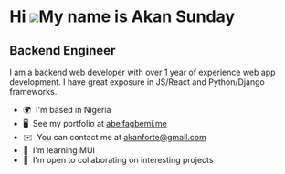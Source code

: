 Hi ![](https://user-images.githubusercontent.com/18350557/176309783-0785949b-9127-417c-8b55-ab5a4333674e.gif)My name is Akan Sunday
====================================================================================================================================

Backend Engineer
--------------------

I am a backend web developer with over 1 year of experience web app development. I have great exposure in JS/React and Python/Django frameworks.

* 🌍  I'm based in Nigeria
* 🖥️  See my portfolio at [abelfagbemi.me](http://abelfagbemi.me)
* ✉️  You can contact me at [akanforte@gmail.com](mailto:akanforte@gmail.com)
* 🧠  I'm learning MUI
* 🤝  I'm open to collaborating on interesting projects
